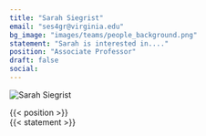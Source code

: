 ```yaml
---
title: "Sarah Siegrist"
email: "ses4gr@virginia.edu"
bg_image: "images/teams/people_background.png"
statement: "Sarah is interested in...."
position: "Associate Professor"
draft: false
social:
---
```



![Sarah Siegrist](/images/teams/siegrist.png)

{{< position >}}
<br>
{{< statement >}}